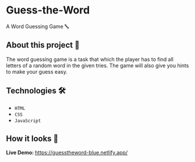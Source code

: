 # Guess-the-Word
A Word Guessing Game 🔤

## About this project 🚀
The word guessing game is a task that which the player has to find all letters of a random word in the given tries. The game will also give you hints to make your guess easy.

## Technologies 🛠️
* `HTML`
* `CSS`
* `JavaScript`


## How it looks 👀

<strong>Live Demo: </strong> https://guesstheword-blue.netlify.app/ 
